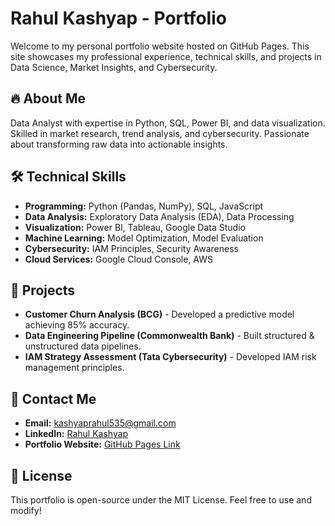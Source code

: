 # Rahul Kashyap - Portfolio

Welcome to my personal portfolio website hosted on GitHub Pages. This site showcases my professional experience, technical skills, and projects in Data Science, Market Insights, and Cybersecurity.

## 🔥 About Me
Data Analyst with expertise in Python, SQL, Power BI, and data visualization. Skilled in market research, trend analysis, and cybersecurity. Passionate about transforming raw data into actionable insights.

## 🛠️ Technical Skills
- **Programming:** Python (Pandas, NumPy), SQL, JavaScript
- **Data Analysis:** Exploratory Data Analysis (EDA), Data Processing
- **Visualization:** Power BI, Tableau, Google Data Studio
- **Machine Learning:** Model Optimization, Model Evaluation
- **Cybersecurity:** IAM Principles, Security Awareness
- **Cloud Services:** Google Cloud Console, AWS

## 🚀 Projects
- **Customer Churn Analysis (BCG)** - Developed a predictive model achieving 85% accuracy.
- **Data Engineering Pipeline (Commonwealth Bank)** - Built structured & unstructured data pipelines.
- **IAM Strategy Assessment (Tata Cybersecurity)** - Developed IAM risk management principles.

## 📩 Contact Me
- **Email:** kashyaprahul535@gmail.com
- **LinkedIn:** [Rahul Kashyap](https://www.linkedin.com/in/rahulkashyap-6698b5176)
- **Portfolio Website:** [GitHub Pages Link](https://yourusername.github.io)

## 📌 License
This portfolio is open-source under the MIT License. Feel free to use and modify!

